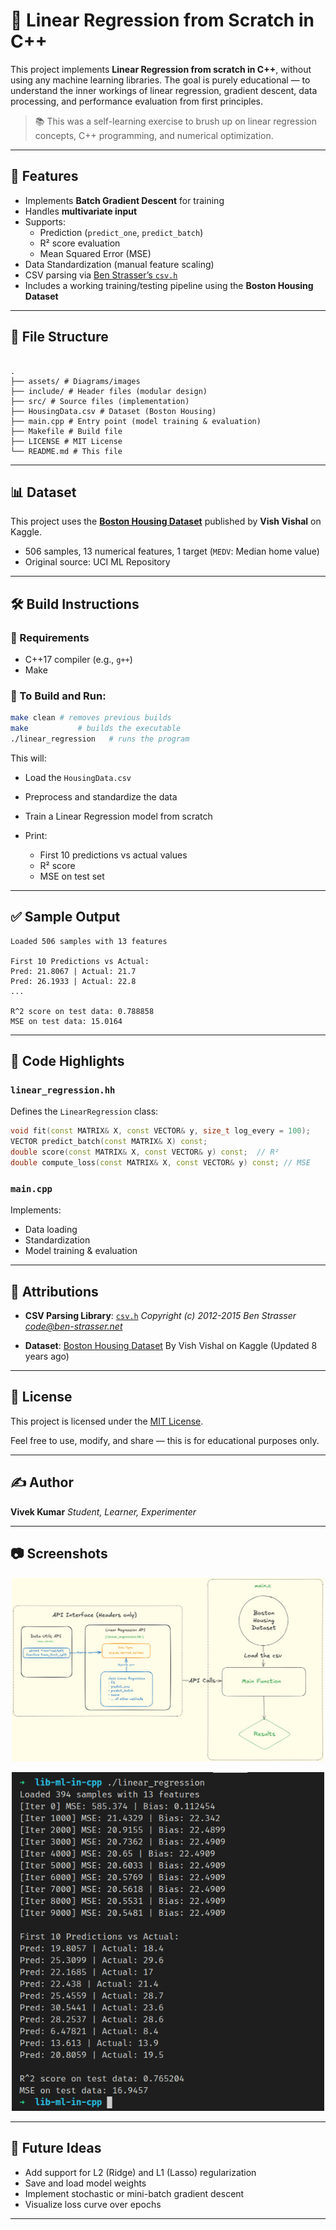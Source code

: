 # 🧠 Linear Regression from Scratch in C++

This project implements **Linear Regression from scratch in C++**, without using any machine learning libraries. The goal is purely educational — to understand the inner workings of linear regression, gradient descent, data processing, and performance evaluation from first principles.

> 📚 This was a self-learning exercise to brush up on linear regression concepts, C++ programming, and numerical optimization.

---

## 🚀 Features

- Implements **Batch Gradient Descent** for training
- Handles **multivariate input**
- Supports:
  - Prediction (`predict_one`, `predict_batch`)
  - R² score evaluation
  - Mean Squared Error (MSE)
- Data Standardization (manual feature scaling)
- CSV parsing via [Ben Strasser’s `csv.h`](https://github.com/ben-strasser/fast-cpp-csv-parser)
- Includes a working training/testing pipeline using the **Boston Housing Dataset**

---

## 🧰 File Structure

```

.
├── assets/ # Diagrams/images
├── include/ # Header files (modular design)
├── src/ # Source files (implementation)
├── HousingData.csv # Dataset (Boston Housing)
├── main.cpp # Entry point (model training & evaluation)
├── Makefile # Build file
├── LICENSE # MIT License
└── README.md # This file

```

---

## 📊 Dataset

This project uses the [**Boston Housing Dataset**](https://www.kaggle.com/datasets/altavish/boston-housing-dataset) published by **Vish Vishal** on Kaggle.

- 506 samples, 13 numerical features, 1 target (`MEDV`: Median home value)
- Original source: UCI ML Repository

---

## 🛠️ Build Instructions

### 🔧 Requirements

- C++17 compiler (e.g., `g++`)
- Make

### 🧪 To Build and Run:

```bash
make clean # removes previous builds
make           # builds the executable
./linear_regression   # runs the program
```

This will:

- Load the `HousingData.csv`
- Preprocess and standardize the data
- Train a Linear Regression model from scratch
- Print:

  - First 10 predictions vs actual values
  - R² score
  - MSE on test set

---

## ✅ Sample Output

```
Loaded 506 samples with 13 features

First 10 Predictions vs Actual:
Pred: 21.8067 | Actual: 21.7
Pred: 26.1933 | Actual: 22.8
...

R^2 score on test data: 0.788858
MSE on test data: 15.0164
```

---

## 🧩 Code Highlights

### `linear_regression.hh`

Defines the `LinearRegression` class:

```cpp
void fit(const MATRIX& X, const VECTOR& y, size_t log_every = 100);
VECTOR predict_batch(const MATRIX& X) const;
double score(const MATRIX& X, const VECTOR& y) const;  // R²
double compute_loss(const MATRIX& X, const VECTOR& y) const; // MSE
```

### `main.cpp`

Implements:

- Data loading
- Standardization
- Model training & evaluation

---

## 🙏 Attributions

- **CSV Parsing Library**:
  [`csv.h`](https://github.com/ben-strasser/fast-cpp-csv-parser)
  _Copyright (c) 2012-2015
  Ben Strasser [code@ben-strasser.net](mailto:code@ben-strasser.net)_

- **Dataset**:
  [Boston Housing Dataset](https://www.kaggle.com/datasets/altavish/boston-housing-dataset)
  By Vish Vishal on Kaggle (Updated 8 years ago)

---

## 📜 License

This project is licensed under the [MIT License](./LICENSE).

Feel free to use, modify, and share — this is for educational purposes only.

---

## ✍️ Author

**Vivek Kumar**
_Student, Learner, Experimenter_

---

## 📷 Screenshots

<p align="center">
  <img src="assets/architecture.png" width="500" alt="Architecture Diagram">
</p>

<p align="center">
  <img src="assets/terminal_output_1.png" width="500" alt="Output in terminal of algorithm">
</p>

---

## 🤔 Future Ideas

- Add support for L2 (Ridge) and L1 (Lasso) regularization
- Save and load model weights
- Implement stochastic or mini-batch gradient descent
- Visualize loss curve over epochs

---
